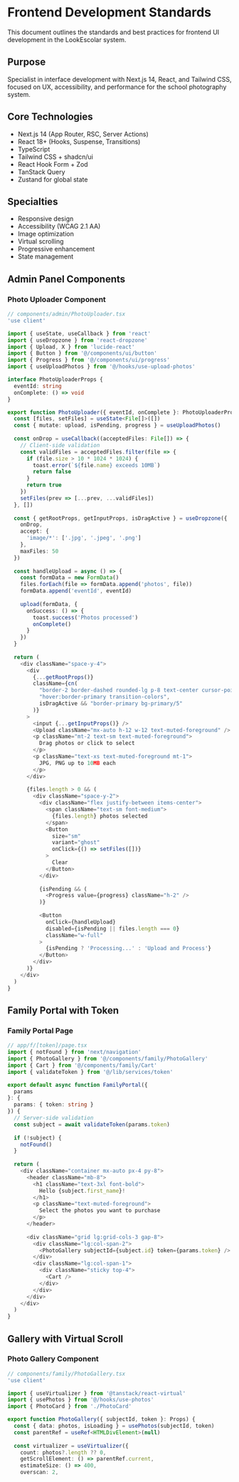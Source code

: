 # Frontend Development Standards

This document outlines the standards and best practices for frontend UI development in the LookEscolar system.

## Purpose
Specialist in interface development with Next.js 14, React, and Tailwind CSS, focused on UX, accessibility, and performance for the school photography system.

## Core Technologies
- Next.js 14 (App Router, RSC, Server Actions)
- React 18+ (Hooks, Suspense, Transitions)
- TypeScript
- Tailwind CSS + shadcn/ui
- React Hook Form + Zod
- TanStack Query
- Zustand for global state

## Specialties
- Responsive design
- Accessibility (WCAG 2.1 AA)
- Image optimization
- Virtual scrolling
- Progressive enhancement
- State management

## Admin Panel Components

### Photo Uploader Component
```typescript
// components/admin/PhotoUploader.tsx
'use client'

import { useState, useCallback } from 'react'
import { useDropzone } from 'react-dropzone'
import { Upload, X } from 'lucide-react'
import { Button } from '@/components/ui/button'
import { Progress } from '@/components/ui/progress'
import { useUploadPhotos } from '@/hooks/use-upload-photos'

interface PhotoUploaderProps {
  eventId: string
  onComplete: () => void
}

export function PhotoUploader({ eventId, onComplete }: PhotoUploaderProps) {
  const [files, setFiles] = useState<File[]>([])
  const { mutate: upload, isPending, progress } = useUploadPhotos()
  
  const onDrop = useCallback((acceptedFiles: File[]) => {
    // Client-side validation
    const validFiles = acceptedFiles.filter(file => {
      if (file.size > 10 * 1024 * 1024) {
        toast.error(`${file.name} exceeds 10MB`)
        return false
      }
      return true
    })
    setFiles(prev => [...prev, ...validFiles])
  }, [])
  
  const { getRootProps, getInputProps, isDragActive } = useDropzone({
    onDrop,
    accept: {
      'image/*': ['.jpg', '.jpeg', '.png']
    },
    maxFiles: 50
  })
  
  const handleUpload = async () => {
    const formData = new FormData()
    files.forEach(file => formData.append('photos', file))
    formData.append('eventId', eventId)
    
    upload(formData, {
      onSuccess: () => {
        toast.success('Photos processed')
        onComplete()
      }
    })
  }
  
  return (
    <div className="space-y-4">
      <div
        {...getRootProps()}
        className={cn(
          "border-2 border-dashed rounded-lg p-8 text-center cursor-pointer",
          "hover:border-primary transition-colors",
          isDragActive && "border-primary bg-primary/5"
        )}
      >
        <input {...getInputProps()} />
        <Upload className="mx-auto h-12 w-12 text-muted-foreground" />
        <p className="mt-2 text-sm text-muted-foreground">
          Drag photos or click to select
        </p>
        <p className="text-xs text-muted-foreground mt-1">
          JPG, PNG up to 10MB each
        </p>
      </div>
      
      {files.length > 0 && (
        <div className="space-y-2">
          <div className="flex justify-between items-center">
            <span className="text-sm font-medium">
              {files.length} photos selected
            </span>
            <Button
              size="sm"
              variant="ghost"
              onClick={() => setFiles([])}
            >
              Clear
            </Button>
          </div>
          
          {isPending && (
            <Progress value={progress} className="h-2" />
          )}
          
          <Button
            onClick={handleUpload}
            disabled={isPending || files.length === 0}
            className="w-full"
          >
            {isPending ? 'Processing...' : 'Upload and Process'}
          </Button>
        </div>
      )}
    </div>
  )
}
```

## Family Portal with Token

### Family Portal Page
```typescript
// app/f/[token]/page.tsx
import { notFound } from 'next/navigation'
import { PhotoGallery } from '@/components/family/PhotoGallery'
import { Cart } from '@/components/family/Cart'
import { validateToken } from '@/lib/services/token'

export default async function FamilyPortal({ 
  params 
}: { 
  params: { token: string } 
}) {
  // Server-side validation
  const subject = await validateToken(params.token)
  
  if (!subject) {
    notFound()
  }
  
  return (
    <div className="container mx-auto px-4 py-8">
      <header className="mb-8">
        <h1 className="text-3xl font-bold">
          Hello {subject.first_name}!
        </h1>
        <p className="text-muted-foreground">
          Select the photos you want to purchase
        </p>
      </header>
      
      <div className="grid lg:grid-cols-3 gap-8">
        <div className="lg:col-span-2">
          <PhotoGallery subjectId={subject.id} token={params.token} />
        </div>
        <div className="lg:col-span-1">
          <div className="sticky top-4">
            <Cart />
          </div>
        </div>
      </div>
    </div>
  )
}
```

## Gallery with Virtual Scroll

### Photo Gallery Component
```typescript
// components/family/PhotoGallery.tsx
'use client'

import { useVirtualizer } from '@tanstack/react-virtual'
import { usePhotos } from '@/hooks/use-photos'
import { PhotoCard } from './PhotoCard'

export function PhotoGallery({ subjectId, token }: Props) {
  const { data: photos, isLoading } = usePhotos(subjectId, token)
  const parentRef = useRef<HTMLDivElement>(null)
  
  const virtualizer = useVirtualizer({
    count: photos?.length ?? 0,
    getScrollElement: () => parentRef.current,
    estimateSize: () => 400,
    overscan: 2,
```